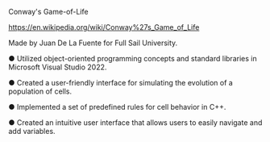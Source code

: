 Conway's Game-of-Life

https://en.wikipedia.org/wiki/Conway%27s_Game_of_Life

Made by Juan De La Fuente for Full Sail University.

●	Utilized object-oriented programming concepts and standard libraries in Microsoft Visual Studio 2022.

●	Created a user-friendly interface for simulating the evolution of a population of cells.

●	Implemented a set of predefined rules for cell behavior in C++.

●	Created an intuitive user interface that allows users to easily navigate and add variables.
